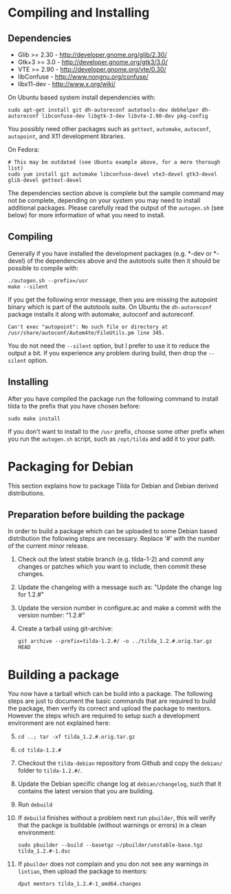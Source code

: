 # Compiling and Installing

## Dependencies

 * Glib >= 2.30 - http://developer.gnome.org/glib/2.30/
 * Gtk+3 >= 3.0 - http://developer.gnome.org/gtk3/3.0/
 * VTE >= 2.90 - http://developer.gnome.org/vte/0.30/
 * libConfuse - http://www.nongnu.org/confuse/
 * libx11-dev - http://www.x.org/wiki/

On Ubuntu based system install dependencies with:

    sudo apt-get install git dh-autoreconf autotools-dev debhelper dh-autoreconf libconfuse-dev libgtk-3-dev libvte-2.90-dev pkg-config

You possibly need other packages such as `gettext`, `automake`, `autoconf`, `autopoint`, and X11 development libraries.

On Fedora:

    # This may be outdated (see Ubuntu example above, for a more thorough list)
    sudo yum install git automake libconfuse-devel vte3-devel gtk3-devel glib-devel gettext-devel

The dependencies section above is complete but the sample command may not be complete, depending on your system you may need to
install additional packages. Please carefully read the output of the `autogen.sh` (see below) for more information of what
you need to install.

## Compiling

Generally if you have installed the development packages (e.g. *-dev or *-devel) of
the dependencies above and the autotools suite then it should be possible to compile with:

    ./autogen.sh --prefix=/usr
    make --silent

If you get the following error message, then you are missing the autopoint binary which is part of the autotools suite. On Ubuntu the
`dh-autoreconf` package installs it along with automake, autoconf and autoreconf.

    Can't exec "autopoint": No such file or directory at /usr/share/autoconf/Autom4te/FileUtils.pm line 345.

You do not need the `--silent` option, but I prefer to use it to reduce the output a bit. If you experience any problem during build,
then drop the `--silent` option.

## Installing

After you have compiled the package run the following command to install tilda to the prefix that you have chosen
before:

    sudo make install

If you don't want to install to the `/usr` prefix, choose some other prefix when you run the `autogen.sh` script,
such as `/opt/tilda` and add it to your path.

# Packaging for Debian

This section explains how to package Tilda for Debian and Debian derived distributions.

## Preparation before building the package

In order to build a package which can be uploaded to some
Debian based distribution the following steps are necessary.
Replace '#' with the number of the current minor release.

 1. Check out the latest stable branch (e.g. tilda-1-2)
   and commit any changes or patches which you want to include,
   then commit these changes.
 2. Update the changelog with a message such as:
       "Update the change log for 1.2.#"
 3. Update the version number in configure.ac and make
   a commit with the version number:
       "1.2.#"
 4. Create a tarball using git-archive:

        git archive --prefix=tilda-1.2.#/ -o ../tilda_1.2.#.orig.tar.gz HEAD

# Building a package

You now have a tarball which can be build into a package. The following steps
are just to document the basic commands that are required to build the package,
then verify its correct and upload the package to mentors. However the steps which
are required to setup such a development environment are not explained here:

 5. `cd ..; tar -xf tilda_1.2.#.orig.tar.gz`
 6. `cd tilda-1.2.#`
 7. Checkout the `tilda-debian` repository from Github and copy the `debian/` folder
    to `tilda-1.2.#/`.
 8. Update the Debian specific change log at `debian/changelog`, such that it contains the latest version that you are building.
 9. Run `debuild`
10. If `debuild` finishes without a problem next run `pbuilder`, this will verify that
    the packge is buildable (without warnings or errors) in a clean environment:

        sudo pbuilder --build --basetgz ~/pbuilder/unstable-base.tgz tilda_1.2.#-1.dsc

11. If `pbuilder` does not complain and you don not see any warnings in `lintian`, then
    upload the package to mentors:

        dput mentors tilda_1.2.#-1_amd64.changes
